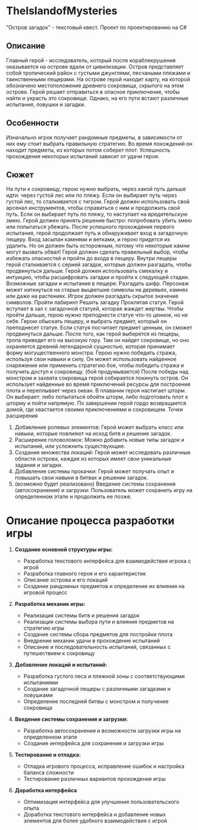 # TheIslandofMysteries
“Остров загадок” - текстовый квест. Проект по проектированию на C#

## Описание
Главный герой - исследователь, который после кораблекрушения оказывается на острове вдали от цивилизации. Остров представляет собой тропический район с густыми джунглями, песчаными пляжами и таинственными пещерами. На острове герой находит карту, на которой обозначено местоположение древнего сокровища, скрытого на этом острове. Герой решает отправиться в опасное приключение, чтобы найти и украсть это сокровище. Однако, на его пути встают различные испытания, ловушки и загадки.

## Особенности
Изначально игрок получает рандомные предметы, в зависимости от них ему стоит выбрать правильную стратегию. 
Во время похождений он находит предметы, из которых потом соберет плот.
 Успешность прохождения некоторых испытаний зависит от удачи героя. 

## Сюжет
На пути к сокровищу, герою нужно выбрать, через какой путь дальше идти: через густой лес или по пляжу.
Если он выбирает путь через густой лес, то сталкивается с тигром. Герой должен использовать свой арсенал инструментов, чтобы справиться с ним и продолжить свой путь.
Если он выбирает путь по пляжу, то наступает на вредительскую змею. Герой должен принять решение быстро: попробовать убить змею или попытаться убежать.
После успешного прохождения первого испытания, герой продолжает путь и обнаруживает вход в загадочную пещеру. Вход засыпан камнями и ветками, и герою придется их удалить. Но он должен быть осторожным, потому что некоторые камни могут вызвать обвал! Герой должен сделать правильный выбор, чтобы избежать опасностей и пройти до входа в пещеру.
Внутри пещеры герой сталкивается с серией загадок, которые должен разгадать, чтобы продвинуться дальше. Герой должен использовать смекалку и интуицию, чтобы расшифровать загадки и пройти к следующей стадии.
Возможные загадки и испытания в пещере:
Разгадать шифр. Персонаж может наткнуться на старые выцветшие символы на деревьях, камнях или даже на растениях. Игрок должен разгадать скрытое значение символов. 
Пройти лабиринт
Решить загадку
Проклятая статуя. Герой вступает в зал с загадочной статуей, которая жаждет жертвы. Чтобы пройти дальше, герою нужно преподнести статуе что-то ценное, но не себя. Герою обыскать пещеру, и выбрать предмет, который он преподнесет статуе. Если статуя посчитает предмет ценным, он сможет продвинуться дальше.
После того, как герой выберется из пещеры, тропа приведет его на высокую гору. Там он найдет сокровище, но оно охраняется древней легендарной сущностью, которая принимает форму могущественного монстра. Герою нужно победить стража, используя свои навыки и силу. Он может использовать найденное снаряжение или применить стратегию боя, чтобы победить стража и получить доступ к сокровищу. (бой продумывается)
После победы над монстром и захвата сокровища герой собирается покинуть остров. Он использует найденные во время приключений ресурсы для построения плота и переплывает через океан. В плавании героя настигает шторм. Он выбирает: либо попытаться обойти шторм, либо подготовить плот к шторму и пойти напрямую.
По завершении герой гордо возвращается домой, где хвастается своими приключениями и сокровищем. 
Точки расширения
1. Добавление ролевых элементов: Герой может выбрать класс или навыки, которые повлияют на исход битв и решение загадок.
2. Расширение головоломок: Можно добавить новые типы загадок и испытаний, или усложнить существующие.
3. Создание множества локаций: Герой может исследовать различные области острова, каждая из которых имеет свои уникальные задания и загадки.
4. Добавление системы прокачки: Герой может получать опыт и повышать свои навыки в битвах и решении загадок.
5. (возможно будет реализовано) Введение системы сохранения (автосохранения) и загрузки: Пользователь может сохранить игру на определенном этапе и продолжить ее позже.


# Описание процесса разработки игры

1. **Создание основной структуры игры:**
   - Разработка текстового интерфейса для взаимодействия игрока с игрой
   - Разработка главного героя и его характеристик
   - Описание острова и его локаций
   - Создание рандомных предметов и определение их влияния на игровой процесс


2. **Разработка механик игры:**
   - Реализация системы битв и решения загадок
   - Реализация системы выбора пути и влияния предметов на стратегию игры
   - Создание системы сбора предметов для постройки плота
   - Внедрение механик удачи в прохождение испытаний
   - Описание и последовательность испытаний, связанных с путешествием к сокровищу

4. **Добавление локаций и испытаний:**
   - Разработка густого леса и пляжной зоны с соответствующими испытаниями
   - Создание загадочной пещеры с различными загадками и ловушками
   - Определение последней битвы с монстром и получение сокровища

5. **Введение системы сохранения и загрузки:**
   - Разработка автосохранения и возможности загрузки игры на определенном этапе
   - Создание интерфейса для сохранения и загрузки игры

6. **Тестирование и отладка:**
   - Отладка игрового процесса, исправление ошибок и настройка баланса сложности
   - Тестирование различных вариантов прохождения игры

7. **Доработка интерфейса**
   - Оптимизация интерфейса для улучшения пользовательского опыта
   - Доработка текстового интерфейса и добавление новых элементов для более удобного взаимодействия с игрой
